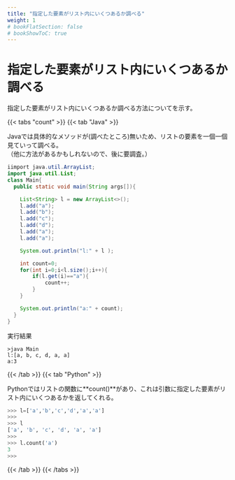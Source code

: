 ```yaml
---
title: "指定した要素がリスト内にいくつあるか調べる"
weight: 1
# bookFlatSection: false
# bookShowToC: true
---
```


# 指定した要素がリスト内にいくつあるか調べる

指定した要素がリスト内にいくつあるか調べる方法についてを示す。

{{< tabs "count" >}}
{{< tab "Java" >}}

Javaでは具体的なメソッドが(調べたところ)無いため、リストの要素を一個一個見ていって調べる。  
（他に方法があるかもしれないので、後に要調査。）

```java
iimport java.util.ArrayList;
import java.util.List;
class Main{
  public static void main(String args[]){

    List<String> l = new ArrayList<>();
    l.add("a");
    l.add("b");
    l.add("c");
    l.add("d");
    l.add("a");
    l.add("a");

    System.out.println("l:" + l );

    int count=0;
    for(int i=0;i<l.size();i++){
        if(l.get(i)=="a"){
            count++;
        }
    }

    System.out.println("a:" + count);
  }
}
```

実行結果

```
>java Main
l:[a, b, c, d, a, a]
a:3
```

{{< /tab >}}
{{< tab "Python" >}}

Pythonではリストの関数に**count()**があり、これは引数に指定した要素がリスト内にいくつあるかを返してくれる。  

```python
>>> l=['a','b','c','d','a','a']
>>> 
>>> l
['a', 'b', 'c', 'd', 'a', 'a']
>>> 
>>> l.count('a')
3
>>> 
```


{{< /tab >}}
{{< /tabs >}}

